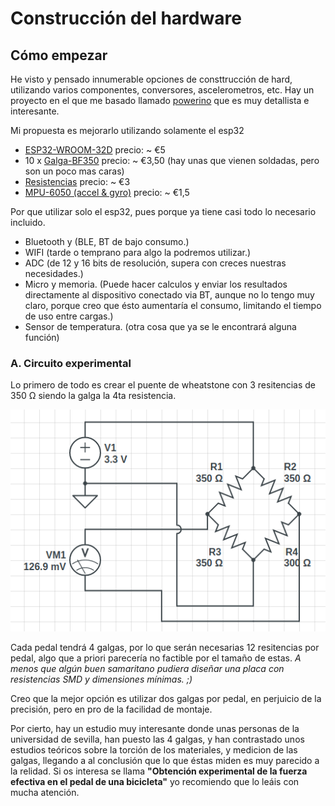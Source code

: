 # Construcción del hardware

## Cómo empezar

He visto y pensado innumerable opciones de consttrucción de hard, utilizando varios componentes, conversores, ascelerometros, etc.
Hay un proyecto en el que me basado llamado [powerino](https://github.com/rrrlasse/powerino) que es muy detallista e interesante.

Mi propuesta es mejorarlo utilizando solamente el esp32

* [ESP32-WROOM-32D](https://es.aliexpress.com/item/4000103411061.html?spm=a2g0o.productlist.0.0.111c1796TpnMZb&s=p&algo_pvid=b5b269ca-6f40-413c-9ec6-bbd437c9cd5a&algo_expid=b5b269ca-6f40-413c-9ec6-bbd437c9cd5a-0&btsid=3624a1e4-1cb6-4926-98b2-61e037c8fa44&ws_ab_test=searchweb0_0,searchweb201602_9,searchweb201603_55) precio: ~ €5
* 10 x [Galga-BF350](https://es.aliexpress.com/item/32670476425.html?spm=a2g0o.productlist.0.0.34e7e59f3WxDTJ&algo_pvid=cba8f9d2-c895-4d9a-9a95-a41a78ec0af6&algo_expid=cba8f9d2-c895-4d9a-9a95-a41a78ec0af6-36&btsid=2d0ce2cc-7926-4f4c-a861-7e12dac8c8c3&ws_ab_test=searchweb0_0,searchweb201602_9,searchweb201603_55) precio: ~ €3,50 (hay unas que vienen soldadas, pero son un poco mas caras)
* [Resistencias](https://es.aliexpress.com/item/33015284007.html?spm=a2g0o.productlist.0.0.40295ca6tn5eB5&s=p&algo_pvid=78014ea3-bcbd-44f6-ae60-5c6087f01825&algo_expid=78014ea3-bcbd-44f6-ae60-5c6087f01825-3&btsid=440fccef-1869-40d6-b35f-bf8f33a9c039&ws_ab_test=searchweb0_0,searchweb201602_9,searchweb201603_55) precio: ~ €3
* [MPU-6050 (accel & gyro)](https://es.aliexpress.com/item/32944661306.html?spm=a2g0o.cart.0.0.15813c000oKAZ7&mp=1) precio: ~ €1,5

Por que utilizar solo el esp32, pues porque ya tiene casi todo lo necesario incluido.

* Bluetooth y (BLE, BT de bajo consumo.) 
* WIFI (tarde o temprano para algo la podremos utilizar.)
* ADC (de 12 y 16 bits de resolución, supera con creces nuestras necesidades.)
* Micro y memoria. (Puede hacer calculos y enviar los resultados directamente al dispositivo conectado via BT, aunque no lo tengo muy claro, porque creo que ésto aumentaría el consumo, limitando el tiempo de uso entre cargas.)
* Sensor de temperatura. (otra cosa que ya se le encontrará alguna función)

<!-- Opcional:

Como reemplazo del ascelerómetro, se podría utilizar un switch y un iman para calcular las RPMS del pedal de manera mas precaria, inexacta, pero también mas fácil.

* [Iman-neodimio](https://es.aliexpress.com/item/33003872562.html?spm=a2g0o.productlist.0.0.1ab89bb5oGAwCL&s=p&algo_pvid=091da984-4622-4cd4-9968-e4c436fa63ee&algo_expid=091da984-4622-4cd4-9968-e4c436fa63ee-52&btsid=f214d547-5e45-49ce-8
* 06f-e3317eaaa7d8&ws_ab_test=searchweb0_0,searchweb201602_9,searchweb201603_55) precio: ~ €2,50
* [sensor-magnético](https://es.aliexpress.com/item/1946556259.html?spm=a2g0o.productlist.0.0.5a0c22c5QnDLoI&s=p&algo_pvid=7cf6222e-9370-4173-8265-7c8dafa1415a&algo_expid=7cf6222e-9370-4173-8265-7c8dafa1415a-3&btsid=375455ac-3560-42cc-9790-72ab3b0d23d1&ws_ab_test=searchweb0_0,searchweb201602_9,searchweb201603_55) precio : ~ €1 -->

### A. Circuito experimental

<!-- $$\Omega$$ -->

Lo primero de todo es crear el puente de wheatstone con 3 resitencias de 350 &#x2126; siendo la galga la 4ta resistencia.

![alt text](../backend/doc/img/weatstone.png)

<!-- $$P_{in}=\frac{V_{in}^2}{R_{1}}$$ -->

Cada pedal tendrá 4 galgas, por lo que serán necesarias 12 resitencias por pedal, algo que a priori parecería no factible por el tamaño de estas. *A menos que algún buen samaritano pudiera diseñar una placa con resistencias SMD y dimensiones mínimas. ;)* 

Creo que la mejor opción es utilizar dos galgas por pedal, en perjuicio de la precisión, pero en pro de la facilidad de montaje.

Por cierto, hay un estudio muy interesante donde unas personas de la universidad de sevilla, han puesto las 4 galgas, y han contrastado unos estudios teóricos sobre la torción de los materiales, y medicion de las galgas, llegando a al conclusión que lo que éstas miden es muy parecido a la relidad. Si os interesa se llama **"Obtención experimental de la fuerza efectiva en el
pedal de una bicicleta"** yo recomiendo que lo leáis con mucha atención.



